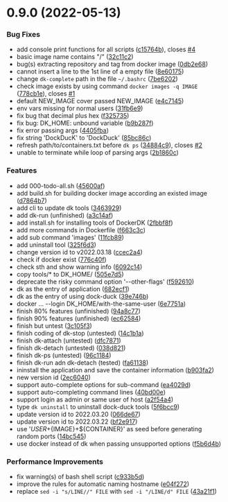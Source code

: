 # 0.9.0 (2022-05-13)


### Bug Fixes

* add console print functions for all scripts ([c15764b](https://github.com/duruyao/DockDuck/commit/c15764b0690109443b3e12d153a0d9087df3f521)), closes [#4](https://github.com/duruyao/DockDuck/issues/4)
* basic image name contains "/" ([32c11c2](https://github.com/duruyao/DockDuck/commit/32c11c2747e091dfb66dcfa64d3f6bfdda097f64))
* bug(s) extracting repository and tag from docker image ([0db2e68](https://github.com/duruyao/DockDuck/commit/0db2e6814c288aa165b37c4c6a71cb310e3d1ed3))
* cannot insert a line to the 1st line of a empty file ([8e60175](https://github.com/duruyao/DockDuck/commit/8e60175e396bd40fe529e1b69ce35d4404bdb0b0))
* change `dk-complete` path in the file `~/.bashrc` ([7be6202](https://github.com/duruyao/DockDuck/commit/7be62020d81dd7f70438ad78aa56f2de1497ceda))
* check image exists by using command `docker images -q IMAGE` ([778cb1e](https://github.com/duruyao/DockDuck/commit/778cb1e5d3e911928804d67994c470d88c3581d3)), closes [#1](https://github.com/duruyao/DockDuck/issues/1)
* default NEW_IMAGE cover passed NEW_IMAGE ([e4c7145](https://github.com/duruyao/DockDuck/commit/e4c714567cc32e7410b3ced566883a9127d502a5))
* env vars missing for normal users ([31fb6e9](https://github.com/duruyao/DockDuck/commit/31fb6e9cf65de2457eac4870ea149398c4d0488a))
* fix bug that decimal plus hex ([f325735](https://github.com/duruyao/DockDuck/commit/f325735bc4fb7853f2d8602ec89d05dac635b86e))
* fix bug: DK_HOME: unbound variable ([b9b287f](https://github.com/duruyao/DockDuck/commit/b9b287fe57e26df12ad2097756eaf2e694c63874))
* fix error passing args ([4405fba](https://github.com/duruyao/DockDuck/commit/4405fbaf0b39001bd24ef54bc3e4511cf6b626af))
* fix string 'DockDucK' to 'DockDuck' ([85bc86c](https://github.com/duruyao/DockDuck/commit/85bc86c7d2da79a3b6be7d7a7b03207e006c5b9c))
* refresh path/to/containers.txt before `dk ps` ([34884c9](https://github.com/duruyao/DockDuck/commit/34884c94d4d476edf5b5d5a9d4b6510172ffc9dd)), closes [#2](https://github.com/duruyao/DockDuck/issues/2)
* unable to terminate while loop of parsing args ([2b1860c](https://github.com/duruyao/DockDuck/commit/2b1860cdcd2f7f1ed87b1b810d7e5687d6678a35))


### Features

* add 000-todo-all.sh ([45600af](https://github.com/duruyao/DockDuck/commit/45600af77531eb8866bdb0281cefd7418ddd3548))
* add build.sh for building docker image according an existed image ([d7864b7](https://github.com/duruyao/DockDuck/commit/d7864b7966110228ac0b1bd44ccd4f30fee29835))
* add cli to update dk tools ([3463929](https://github.com/duruyao/DockDuck/commit/3463929e7913105bf2b3354f53391d0744512f0f))
* add dk-run (unfinished) ([a3c14af](https://github.com/duruyao/DockDuck/commit/a3c14af2b697e411137c2a67585a0d3eadbeb560))
* add install.sh for installing tools of DockerDK ([2fbbf8f](https://github.com/duruyao/DockDuck/commit/2fbbf8fe232598c33f3195c8f959155531e79363))
* add more commands in Dockerfile ([f663c3c](https://github.com/duruyao/DockDuck/commit/f663c3c04c148804b438347a22ae4062975adba1))
* add sub command 'images' ([11fcb89](https://github.com/duruyao/DockDuck/commit/11fcb8913914e3874edd44adb858438f5a8e8ee3))
* add uninstall tool ([325f6d3](https://github.com/duruyao/DockDuck/commit/325f6d3a0096f0080b4d91c157bfeee0e9081dc7))
* change version id to v2022.03.18 ([ccec2a4](https://github.com/duruyao/DockDuck/commit/ccec2a41eae1f0596a1491e550c1d34d8926a342))
* check if docker exist ([776c40f](https://github.com/duruyao/DockDuck/commit/776c40f58b3459740938bfbe221d824bc849c0c6))
* check sth and show warning info ([6092c14](https://github.com/duruyao/DockDuck/commit/6092c1476367881df4b29173b1cd52d5d531a032))
* copy tools/* to DK_HOME/ ([505e7d5](https://github.com/duruyao/DockDuck/commit/505e7d5bc70cede33c5fd421b346785f20f6b863))
* deprecate the risky command option '--other-flags' ([f592610](https://github.com/duruyao/DockDuck/commit/f592610c5ade6d0155120608fcde6280320be452))
* dk as the entry of application ([682ecf1](https://github.com/duruyao/DockDuck/commit/682ecf18a5c28ce6c6f21376fb0180c970978c41))
* dk as the entry of using dock-duck ([39e746b](https://github.com/duruyao/DockDuck/commit/39e746beb4599b863f357dfb070ce4bd71d981a6))
* docker ... --login DK_HOME/with-the-same-user ([6e7751a](https://github.com/duruyao/DockDuck/commit/6e7751ab421b117517de7fa385fc9b346f96adae))
* finish 80% features (unfinished) ([94a8c77](https://github.com/duruyao/DockDuck/commit/94a8c77b378e2f95f11a08cc6eb0f98d9cb1882a))
* finish 90% features (unfinished) ([ec62584](https://github.com/duruyao/DockDuck/commit/ec62584b9a2e35679c1282ad4744a7df2033f8f8))
* finish but untest ([3c105f3](https://github.com/duruyao/DockDuck/commit/3c105f3e57b563dbec0adce95eafdbea01361c31))
* finish coding of dk-stop (untested) ([14c1b1a](https://github.com/duruyao/DockDuck/commit/14c1b1acbd5c70236d77aad306b50f3c8b8b7992))
* finish dk-attach (untested) ([dfc7871](https://github.com/duruyao/DockDuck/commit/dfc78712759a30c127854d78d64ff0b0f061a543))
* finish dk-detach (untested) ([038d821](https://github.com/duruyao/DockDuck/commit/038d821af52905d24715018c7766be6e9ee70c90))
* finish dk-ps (untested) ([96c1184](https://github.com/duruyao/DockDuck/commit/96c1184a7b44a1480189610567a6f17ec844b266))
* finish dk-run adn dk-detach (tested) ([fa61138](https://github.com/duruyao/DockDuck/commit/fa611384f66bb87f0e2d51b536b51aa92c50a452))
* ininstall the application and save the container information ([b903fa2](https://github.com/duruyao/DockDuck/commit/b903fa222ab274c0ef77d62855ccce4331b91c73))
* new version id ([2ec6040](https://github.com/duruyao/DockDuck/commit/2ec604039b1d26b14133ebe8f6a6cbb175c551fe))
* support auto-complete options for sub-command ([ea4029d](https://github.com/duruyao/DockDuck/commit/ea4029dcc78800871c8c850389a25b10f8e12a51))
* support auto-completing command lines ([40bd00e](https://github.com/duruyao/DockDuck/commit/40bd00e57e519d172df0280558cf851ab9a39c9f))
* support login as admin or same user of host ([a2f54a4](https://github.com/duruyao/DockDuck/commit/a2f54a4185a3a9117aa9e4e7fec6f0dfff532c97))
* type `dk uninstall` to uninstall dock-duck tools ([5f6bcc9](https://github.com/duruyao/DockDuck/commit/5f6bcc9ade64a048648f0ab476a96795a281807c))
* update version id to 2022.03.20 ([066de67](https://github.com/duruyao/DockDuck/commit/066de672cb67f2432b644b07841470ccd9d7ae65))
* update version id to 2022.03.22 ([bf2e917](https://github.com/duruyao/DockDuck/commit/bf2e917c1b5a2d58f852689f1c6bddf2621e4a1b))
* use '${USER}+${IMAGE}+${CONTAINER}' as seed before generating random ports ([14bc545](https://github.com/duruyao/DockDuck/commit/14bc54590dc4ce5b3fa6c77eed01a8a16ca04273))
* use docker instead of dk when passing unsupported options ([f5b6d4b](https://github.com/duruyao/DockDuck/commit/f5b6d4be904e97b76ee9294d1f01d13ae85fa2b3))


### Performance Improvements

* fix warning(s) of bash shell script ([c933b5d](https://github.com/duruyao/DockDuck/commit/c933b5d504949792e8d16316f3606b73c01975aa))
* improve the rules for automatic naming hostname ([e04f272](https://github.com/duruyao/DockDuck/commit/e04f2725839531af9a5742093a52ffde0bdde6d3))
* replace `sed -i "s/LINE//" FILE` with `sed -i "/LINE/d" FILE` ([43a21f1](https://github.com/duruyao/DockDuck/commit/43a21f1fe2830e802ea8921eb2f52d34cdf2ffd2))



